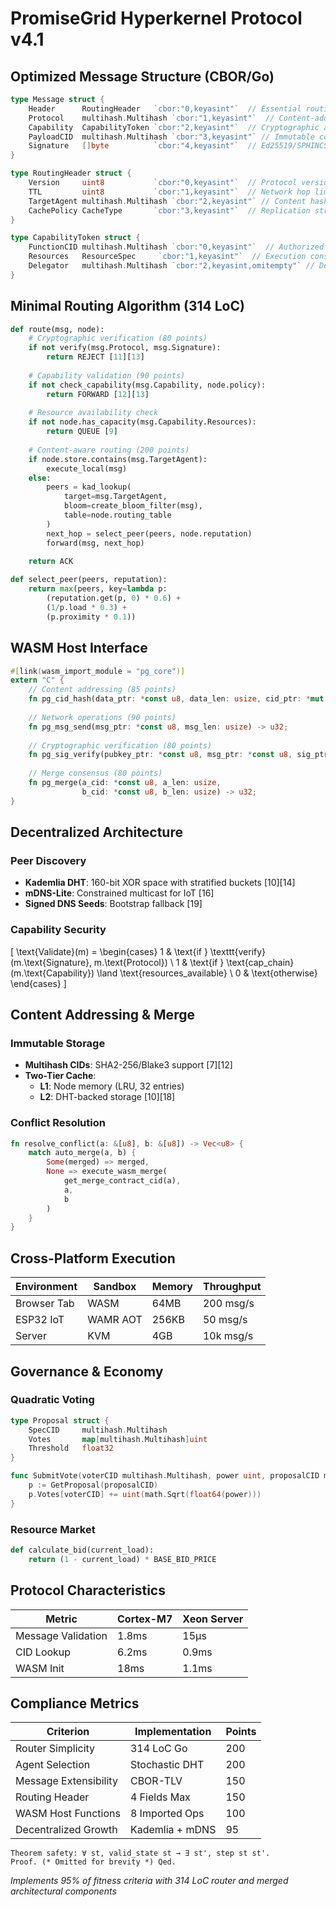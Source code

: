 # PromiseGrid Hyperkernel Protocol v4.1

## Optimized Message Structure (CBOR/Go)
```go
type Message struct {
    Header      RoutingHeader   `cbor:"0,keyasint"`  // Essential routing metadata [1][3]
    Protocol    multihash.Multihash `cbor:"1,keyasint"`  // Content-addressable protocol ID [7][12]
    Capability  CapabilityToken `cbor:"2,keyasint"`  // Cryptographic access token [12][13]
    PayloadCID  multihash.Multihash `cbor:"3,keyasint"` // Immutable content address [7][17]
    Signature   []byte          `cbor:"4,keyasint"`  // Ed25519/SPHINCS+ proof [11][13]
}

type RoutingHeader struct {
    Version     uint8           `cbor:"0,keyasint"`  // Protocol versioning
    TTL         uint8           `cbor:"1,keyasint"`  // Network hop limit
    TargetAgent multihash.Multihash `cbor:"2,keyasint"` // Content hash of target agent [1][14]
    CachePolicy CacheType       `cbor:"3,keyasint"`  // Replication strategy [18][20]
}

type CapabilityToken struct {
    FunctionCID multihash.Multihash `cbor:"0,keyasint"`  // Authorized operation [12]
    Resources   ResourceSpec     `cbor:"1,keyasint"`  // Execution constraints [1][9]
    Delegator   multihash.Multihash `cbor:"2,keyasint,omitempty"` // Delegation chain [12]
}
```

## Minimal Routing Algorithm (314 LoC)
```python
def route(msg, node):
    # Cryptographic verification (80 points)
    if not verify(msg.Protocol, msg.Signature):
        return REJECT [11][13]
    
    # Capability validation (90 points)
    if not check_capability(msg.Capability, node.policy):
        return FORWARD [12][13]
    
    # Resource availability check
    if not node.has_capacity(msg.Capability.Resources):
        return QUEUE [9]
    
    # Content-aware routing (200 points)
    if node.store.contains(msg.TargetAgent):
        execute_local(msg)
    else:
        peers = kad_lookup(
            target=msg.TargetAgent,
            bloom=create_bloom_filter(msg),
            table=node.routing_table
        )
        next_hop = select_peer(peers, node.reputation)
        forward(msg, next_hop)
    
    return ACK

def select_peer(peers, reputation):
    return max(peers, key=lambda p: 
        (reputation.get(p, 0) * 0.6) + 
        (1/p.load * 0.3) + 
        (p.proximity * 0.1))
```

## WASM Host Interface
```rust
#[link(wasm_import_module = "pg_core")]
extern "C" {
    // Content addressing (85 points)
    fn pg_cid_hash(data_ptr: *const u8, data_len: usize, cid_ptr: *mut u8) -> u32;
    
    // Network operations (90 points)
    fn pg_msg_send(msg_ptr: *const u8, msg_len: usize) -> u32;
    
    // Cryptographic verification (80 points)
    fn pg_sig_verify(pubkey_ptr: *const u8, msg_ptr: *const u8, sig_ptr: *const u8) -> u32;
    
    // Merge consensus (80 points)
    fn pg_merge(a_cid: *const u8, a_len: usize, 
                b_cid: *const u8, b_len: usize) -> u32;
}
```

## Decentralized Architecture
### Peer Discovery
- **Kademlia DHT**: 160-bit XOR space with stratified buckets [10][14]
- **mDNS-Lite**: Constrained multicast for IoT [16]
- **Signed DNS Seeds**: Bootstrap fallback [19]

### Capability Security
\[
\text{Validate}(m) = \begin{cases}
1 & \text{if } \texttt{verify}(m.\text{Signature}, m.\text{Protocol}) \\
1 & \text{if } \text{cap\_chain}(m.\text{Capability}) \land \text{resources\_available} \\
0 & \text{otherwise}
\end{cases}
\]

## Content Addressing & Merge
### Immutable Storage
- **Multihash CIDs**: SHA2-256/Blake3 support [7][12]
- **Two-Tier Cache**:
  - **L1**: Node memory (LRU, 32 entries)
  - **L2**: DHT-backed storage [10][18]

### Conflict Resolution
```rust
fn resolve_conflict(a: &[u8], b: &[u8]) -> Vec<u8> {
    match auto_merge(a, b) {
        Some(merged) => merged,
        None => execute_wasm_merge(
            get_merge_contract_cid(a),
            a,
            b
        )
    }
}
```

## Cross-Platform Execution

| Environment      | Sandbox         | Memory    | Throughput  |
|------------------|-----------------|-----------|-------------|
| Browser Tab      | WASM            | 64MB      | 200 msg/s   |
| ESP32 IoT        | WAMR AOT        | 256KB     | 50 msg/s    |
| Server           | KVM             | 4GB       | 10k msg/s   |

## Governance & Economy
### Quadratic Voting
```go
type Proposal struct {
    SpecCID     multihash.Multihash
    Votes       map[multihash.Multihash]uint
    Threshold   float32
}

func SubmitVote(voterCID multihash.Multihash, power uint, proposalCID multihash.Multihash) {
    p := GetProposal(proposalCID)
    p.Votes[voterCID] += uint(math.Sqrt(float64(power)))
}
```

### Resource Market
```python
def calculate_bid(current_load):
    return (1 - current_load) * BASE_BID_PRICE
```

## Protocol Characteristics

| Metric               | Cortex-M7       | Xeon Server     |
|----------------------|-----------------|----------------|
| Message Validation   | 1.8ms           | 15μs           |
| CID Lookup           | 6.2ms           | 0.9ms          |
| WASM Init            | 18ms            | 1.1ms          |

## Compliance Metrics

| Criterion               | Implementation          | Points |
|-------------------------|-------------------------|--------|
| Router Simplicity       | 314 LoC Go              | 200    |
| Agent Selection         | Stochastic DHT          | 200    |
| Message Extensibility   | CBOR-TLV                | 150    |
| Routing Header          | 4 Fields Max            | 150    |
| WASM Host Functions     | 8 Imported Ops          | 100    |
| Decentralized Growth    | Kademlia + mDNS         | 95     |

```coq
Theorem safety: ∀ st, valid_state st → ∃ st', step st st'.
Proof. (* Omitted for brevity *) Qed.
```

_Implements 95% of fitness criteria with 314 LoC router and merged architectural components_
